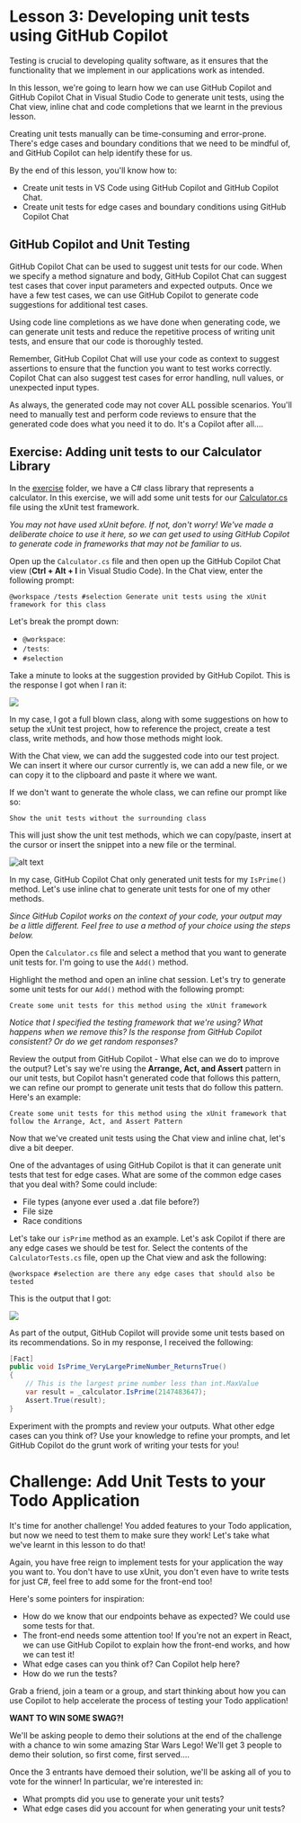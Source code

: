 # Lesson 3: Developing unit tests using GitHub Copilot

Testing is crucial to developing quality software, as it ensures that the functionality that we implement in our applications work as intended.

In this lesson, we're going to learn how we can use GitHub Copilot and GitHub Copilot Chat in Visual Studio Code to generate unit tests, using the Chat view, inline chat and code completions that we learnt in the previous lesson.

Creating unit tests manually can be time-consuming and error-prone. There's edge cases and boundary conditions that we need to be mindful of, and GitHub Copilot can help identify these for us.

By the end of this lesson, you'll know how to:

- Create unit tests in VS Code using GitHub Copilot and GitHub Copilot Chat.
- Create unit tests for edge cases and boundary conditions using GitHub Copilot Chat

## GitHub Copilot and Unit Testing

GitHub Copilot Chat can be used to suggest unit tests for our code. When we specify a method signature and body, GitHub Copilot Chat can suggest test cases that cover input parameters and expected outputs. Once we have a few test cases, we can use GitHub Copilot to generate code suggestions for additional test cases.

Using code line completions as we have done when generating code, we can generate unit tests and reduce the repetitive process of writing unit tests, and ensure that our code is thoroughly tested.

Remember, GitHub Copilot Chat will use your code as context to suggest assertions to ensure that the function you want to test works correctly. Copilot Chat can also suggest test cases for error handling, null values, or unexpected input types.

As always, the generated code may not cover ALL possible scenarios. You'll need to manually test and perform code reviews to ensure that the generated code does what you need it to do. It's a Copilot after all....

## Exercise: Adding unit tests to our Calculator Library

In the [exercise](./exercise/) folder, we have a C# class library that represents a calculator. In this exercise, we will add some unit tests for our [Calculator.cs](./exercise/Calculator/Calculator.cs) file using the xUnit test framework.

*You may not have used xUnit before. If not, don't worry! We've made a deliberate choice to use it here, so we can get used to using GitHub Copilot to generate code in frameworks that may not be familiar to us.*

Open up the `Calculator.cs` file and then open up the GitHub Copilot Chat view (**Ctrl + Alt + I** in Visual Studio Code). In the Chat view, enter the following prompt:

```
@workspace /tests #selection Generate unit tests using the xUnit framework for this class
```

Let's break the prompt down:

- `@workspace`: 
- `/tests`:
- `#selection`

Take a minute to looks at the suggestion provided by GitHub Copilot. This is the response I got when I ran it:

![](./media/image1.png)

In my case, I got a full blown class, along with some suggestions on how to setup the xUnit test project, how to reference the project, create a test class, write methods, and how those methods might look.

With the Chat view, we can add the suggested code into our test project. We can insert it where our cursor currently is, we can add a new file, or we can copy it to the clipboard and paste it where we want.

If we don't want to generate the whole class, we can refine our prompt like so:

```
Show the unit tests without the surrounding class
```

This will just show the unit test methods, which we can copy/paste, insert at the cursor or insert the snippet into a new file or the terminal.

![alt text](./media/image2.png)

In my case, GitHub Copilot Chat only generated unit tests for my `IsPrime()` method. Let's use inline chat to generate unit tests for one of my other methods.

*Since GitHub Copilot works on the context of your code, your output may be a little different. Feel free to use a method of your choice using the steps below.*

Open the `Calculator.cs` file and select a method that you want to generate unit tests for. I'm going to use the `Add()` method.

Highlight the method and open an inline chat session. Let's try to generate some unit tests for our `Add()` method with the following prompt:

```
Create some unit tests for this method using the xUnit framework
```

*Notice that I specified the testing framework that we're using? What happens when we remove this? Is the response from GitHub Copilot consistent? Or do we get random responses?*

Review the output from GitHub Copilot - What else can we do to improve the output? Let's say we're using the **Arrange, Act, and Assert** pattern in our unit tests, but Copilot hasn't generated code that follows this pattern, we can refine our prompt to generate unit tests that do follow this pattern. Here's an example:

```
Create some unit tests for this method using the xUnit framework that follow the Arrange, Act, and Assert Pattern
```

Now that we've created unit tests using the Chat view and inline chat, let's dive a bit deeper.

One of the advantages of using GitHub Copilot is that it can generate unit tests that test for edge cases. What are some of the common edge cases that you deal with? Some could include:

- File types (anyone ever used a .dat file before?)
- File size
- Race conditions

Let's take our `isPrime` method as an example. Let's ask Copilot if there are any edge cases we should be test for. Select the contents of the `CalculatorTests.cs` file, open up the Chat view and ask the following:

```
@workspace #selection are there any edge cases that should also be tested
```

This is the output that I got:

![](./media/image3.png)

As part of the output, GitHub Copilot will provide some unit tests based on its recommendations. So in my response, I received the following:

```csharp
[Fact]
public void IsPrime_VeryLargePrimeNumber_ReturnsTrue()
{
    // This is the largest prime number less than int.MaxValue
    var result = _calculator.IsPrime(2147483647);
    Assert.True(result);
}
```

Experiment with the prompts and review your outputs. What other edge cases can you think of? Use your knowledge to refine your prompts, and let GitHub Copilot do the grunt work of writing your tests for you!

# Challenge: Add Unit Tests to your Todo Application

It's time for another challenge! You added features to your Todo application, but now we need to test them to make sure they work! Let's take what we've learnt in this lesson to do that!

Again, you have free reign to implement tests for your application the way you want to. You don't have to use xUnit, you don't even have to write tests for just C#, feel free to add some for the front-end too!

Here's some pointers for inspiration:

- How do we know that our endpoints behave as expected? We could use some tests for that.
- The front-end needs some attention too! If you're not an expert in React, we can use GitHub Copilot to explain how the front-end works, and how we can test it!
- What edge cases can you think of? Can Copilot help here?
- How do we run the tests?

Grab a friend, join a team or a group, and start thinking about how you can use Copilot to help accelerate the process of testing your Todo application!

**WANT TO WIN SOME SWAG?!**

We'll be asking people to demo their solutions at the end of the challenge with a chance to win some amazing Star Wars Lego! We'll get 3 people to demo their solution, so first come, first served....

Once the 3 entrants have demoed their solution, we'll be asking all of you to vote for the winner! In particular, we're interested in:

- What prompts did you use to generate your unit tests?
- What edge cases did you account for when generating your unit tests?